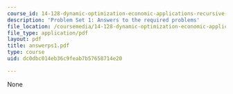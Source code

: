 ```yaml
---
course_id: 14-128-dynamic-optimization-economic-applications-recursive-methods-spring-2003
description: 'Problem Set 1: Answers to the required problems'
file_location: /coursemedia/14-128-dynamic-optimization-economic-applications-recursive-methods-spring-2003/dc0dbc014eb36c9feab7b57658714e20_answerps1.pdf
file_type: application/pdf
layout: pdf
title: answerps1.pdf
type: course
uid: dc0dbc014eb36c9feab7b57658714e20

---
```

None
